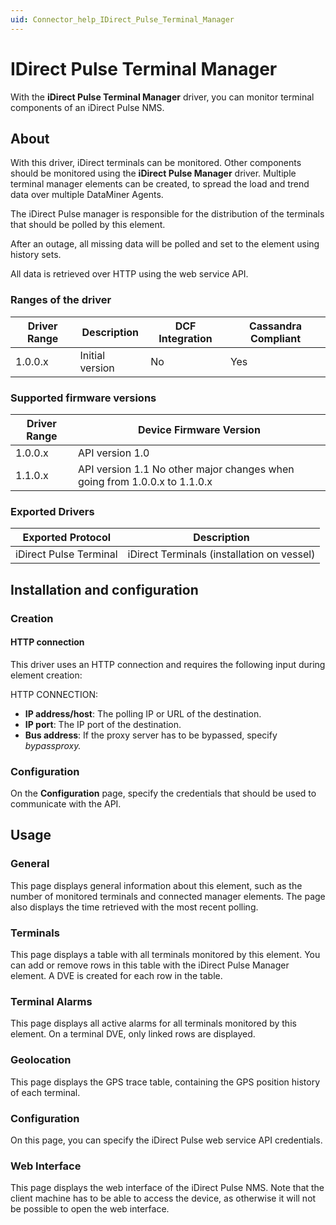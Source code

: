 ```yaml
---
uid: Connector_help_IDirect_Pulse_Terminal_Manager
---
```


# IDirect Pulse Terminal Manager

With the **iDirect Pulse Terminal Manager** driver, you can monitor terminal components of an iDirect Pulse NMS.

## About

With this driver, iDirect terminals can be monitored. Other components should be monitored using the **iDirect Pulse Manager** driver. Multiple terminal manager elements can be created, to spread the load and trend data over multiple DataMiner Agents.

The iDirect Pulse manager is responsible for the distribution of the terminals that should be polled by this element.

After an outage, all missing data will be polled and set to the element using history sets.

All data is retrieved over HTTP using the web service API.

### Ranges of the driver

| **Driver Range** | **Description** | **DCF Integration** | **Cassandra Compliant** |
|------------------|-----------------|---------------------|-------------------------|
| 1.0.0.x          | Initial version | No                  | Yes                     |

### Supported firmware versions

| **Driver Range** | **Device Firmware Version**                                               |
|------------------|---------------------------------------------------------------------------|
| 1.0.0.x          | API version 1.0                                                           |
| 1.1.0.x          | API version 1.1 No other major changes when going from 1.0.0.x to 1.1.0.x |

### Exported Drivers

| **Exported Protocol**  | **Description**                            |
|------------------------|--------------------------------------------|
| iDirect Pulse Terminal | iDirect Terminals (installation on vessel) |

## Installation and configuration

### Creation

#### HTTP connection

This driver uses an HTTP connection and requires the following input during element creation:

HTTP CONNECTION:

- **IP address/host**: The polling IP or URL of the destination.
- **IP port**: The IP port of the destination.
- **Bus address**: If the proxy server has to be bypassed, specify *bypassproxy.*

### Configuration

On the **Configuration** page, specify the credentials that should be used to communicate with the API.

## Usage

### General

This page displays general information about this element, such as the number of monitored terminals and connected manager elements. The page also displays the time retrieved with the most recent polling.

### Terminals

This page displays a table with all terminals monitored by this element. You can add or remove rows in this table with the iDirect Pulse Manager element. A DVE is created for each row in the table.

### Terminal Alarms

This page displays all active alarms for all terminals monitored by this element. On a terminal DVE, only linked rows are displayed.

### Geolocation

This page displays the GPS trace table, containing the GPS position history of each terminal.

### Configuration

On this page, you can specify the iDirect Pulse web service API credentials.

### Web Interface

This page displays the web interface of the iDirect Pulse NMS. Note that the client machine has to be able to access the device, as otherwise it will not be possible to open the web interface.
